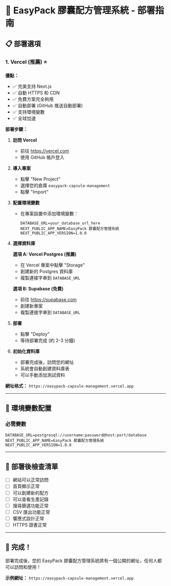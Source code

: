# 🚀 EasyPack 膠囊配方管理系統 - 部署指南

## 📋 部署選項

### 1. Vercel (推薦) ⭐

**優點：**
- ✅ 完美支持 Next.js
- ✅ 自動 HTTPS 和 CDN
- ✅ 免費方案完全夠用
- ✅ 自動部署 (GitHub 推送自動部署)
- ✅ 支持環境變數
- ✅ 全球加速

**部署步驟：**

1. **訪問 Vercel**
   - 前往 https://vercel.com
   - 使用 GitHub 帳戶登入

2. **導入專案**
   - 點擊 "New Project"
   - 選擇您的倉庫 `easypack-capsule-management`
   - 點擊 "Import"

3. **配置環境變數**
   - 在專案設置中添加環境變數：
     ```
     DATABASE_URL=your_database_url_here
     NEXT_PUBLIC_APP_NAME=EasyPack 膠囊配方管理系統
     NEXT_PUBLIC_APP_VERSION=1.0.0
     ```

4. **選擇資料庫**
   
   **選項 A: Vercel Postgres (推薦)**
   - 在 Vercel 專案中點擊 "Storage"
   - 創建新的 Postgres 資料庫
   - 複製連接字串到 `DATABASE_URL`

   **選項 B: Supabase (免費)**
   - 前往 https://supabase.com
   - 創建新專案
   - 複製連接字串到 `DATABASE_URL`

5. **部署**
   - 點擊 "Deploy"
   - 等待部署完成 (約 2-3 分鐘)

6. **初始化資料庫**
   - 部署完成後，訪問您的網址
   - 系統會自動創建資料庫表
   - 可以手動添加測試資料

**網址格式：** `https://easypack-capsule-management.vercel.app`

---

## 🔧 環境變數配置

### 必需變數
```env
DATABASE_URL=postgresql://username:password@host:port/database
NEXT_PUBLIC_APP_NAME=EasyPack 膠囊配方管理系統
NEXT_PUBLIC_APP_VERSION=1.0.0
```

---

## 🎯 部署後檢查清單

- [ ] 網站可以正常訪問
- [ ] 首頁顯示正常
- [ ] 可以創建新的配方
- [ ] 可以查看生產記錄
- [ ] 搜尋篩選功能正常
- [ ] CSV 匯出功能正常
- [ ] 響應式設計正常
- [ ] HTTPS 證書正常

---

## 🎉 完成！

部署完成後，您的 EasyPack 膠囊配方管理系統將有一個公開的網址，任何人都可以訪問和使用！

**示例網址：** `https://easypack-capsule-management.vercel.app`
